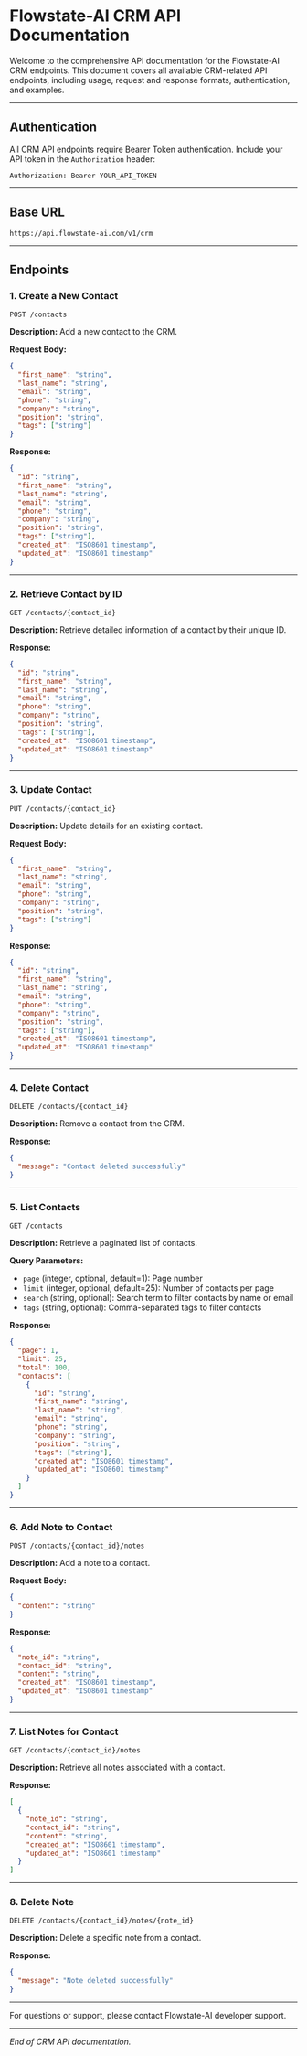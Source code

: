 # Flowstate-AI CRM API Documentation

Welcome to the comprehensive API documentation for the Flowstate-AI CRM endpoints. This document covers all available CRM-related API endpoints, including usage, request and response formats, authentication, and examples.

---

## Authentication

All CRM API endpoints require Bearer Token authentication. Include your API token in the `Authorization` header:

```
Authorization: Bearer YOUR_API_TOKEN
```


---

## Base URL

```
https://api.flowstate-ai.com/v1/crm
```


---

## Endpoints

### 1. Create a New Contact

```
POST /contacts
```

**Description:** Add a new contact to the CRM.

**Request Body:**

```json
{
  "first_name": "string",
  "last_name": "string",
  "email": "string",
  "phone": "string",
  "company": "string",
  "position": "string",
  "tags": ["string"]
}
```

**Response:**

```json
{
  "id": "string",
  "first_name": "string",
  "last_name": "string",
  "email": "string",
  "phone": "string",
  "company": "string",
  "position": "string",
  "tags": ["string"],
  "created_at": "ISO8601 timestamp",
  "updated_at": "ISO8601 timestamp"
}
```


---

### 2. Retrieve Contact by ID

```
GET /contacts/{contact_id}
```

**Description:** Retrieve detailed information of a contact by their unique ID.

**Response:**

```json
{
  "id": "string",
  "first_name": "string",
  "last_name": "string",
  "email": "string",
  "phone": "string",
  "company": "string",
  "position": "string",
  "tags": ["string"],
  "created_at": "ISO8601 timestamp",
  "updated_at": "ISO8601 timestamp"
}
```


---

### 3. Update Contact

```
PUT /contacts/{contact_id}
```

**Description:** Update details for an existing contact.

**Request Body:**

```json
{
  "first_name": "string",
  "last_name": "string",
  "email": "string",
  "phone": "string",
  "company": "string",
  "position": "string",
  "tags": ["string"]
}
```

**Response:**

```json
{
  "id": "string",
  "first_name": "string",
  "last_name": "string",
  "email": "string",
  "phone": "string",
  "company": "string",
  "position": "string",
  "tags": ["string"],
  "created_at": "ISO8601 timestamp",
  "updated_at": "ISO8601 timestamp"
}
```


---

### 4. Delete Contact

```
DELETE /contacts/{contact_id}
```

**Description:** Remove a contact from the CRM.

**Response:**

```json
{
  "message": "Contact deleted successfully"
}
```


---

### 5. List Contacts

```
GET /contacts
```

**Description:** Retrieve a paginated list of contacts.

**Query Parameters:**

- `page` (integer, optional, default=1): Page number
- `limit` (integer, optional, default=25): Number of contacts per page
- `search` (string, optional): Search term to filter contacts by name or email
- `tags` (string, optional): Comma-separated tags to filter contacts

**Response:**

```json
{
  "page": 1,
  "limit": 25,
  "total": 100,
  "contacts": [
    {
      "id": "string",
      "first_name": "string",
      "last_name": "string",
      "email": "string",
      "phone": "string",
      "company": "string",
      "position": "string",
      "tags": ["string"],
      "created_at": "ISO8601 timestamp",
      "updated_at": "ISO8601 timestamp"
    }
  ]
}
```


---

### 6. Add Note to Contact

```
POST /contacts/{contact_id}/notes
```

**Description:** Add a note to a contact.

**Request Body:**

```json
{
  "content": "string"
}
```

**Response:**

```json
{
  "note_id": "string",
  "contact_id": "string",
  "content": "string",
  "created_at": "ISO8601 timestamp",
  "updated_at": "ISO8601 timestamp"
}
```


---

### 7. List Notes for Contact

```
GET /contacts/{contact_id}/notes
```

**Description:** Retrieve all notes associated with a contact.

**Response:**

```json
[
  {
    "note_id": "string",
    "contact_id": "string",
    "content": "string",
    "created_at": "ISO8601 timestamp",
    "updated_at": "ISO8601 timestamp"
  }
]
```


---

### 8. Delete Note

```
DELETE /contacts/{contact_id}/notes/{note_id}
```

**Description:** Delete a specific note from a contact.

**Response:**

```json
{
  "message": "Note deleted successfully"
}
```


---

For questions or support, please contact Flowstate-AI developer support.

---

*End of CRM API documentation.*